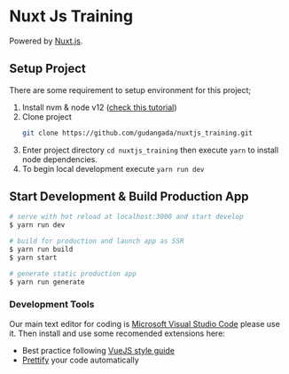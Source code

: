 # Nuxt Js Training 

Powered by [Nuxt.js](https://nuxtjs.org).

## Setup Project

There are some requirement to setup environment for this project;

1. Install nvm & node v12 ([check this tutorial](http://dev.topheman.com/install-nvm-with-homebrew-to-use-multiple-versions-of-node-and-iojs-easily/))
2. Clone project
   ```bash
   git clone https://github.com/gudangada/nuxtjs_training.git
   ```
3. Enter project directory `cd nuxtjs_training` then execute `yarn` to install node dependencies.
4. To begin local development execute `yarn run dev`

## Start Development & Build Production App

```bash
# serve with hot reload at localhost:3000 and start develop
$ yarn run dev

# build for production and launch app as SSR
$ yarn run build
$ yarn start

# generate static production app 
$ yarn run generate
```

### Development Tools
Our main text editor for coding is [Microsoft Visual Studio Code](https://code.visualstudio.com/download) please use it.
Then install and use some recomended extensions here:
- Best practice following [VueJS style guide](https://marketplace.visualstudio.com/items?itemName=octref.vetur)
- [Prettify](https://marketplace.visualstudio.com/items?itemName=esbenp.prettier-vscode) your code automatically
